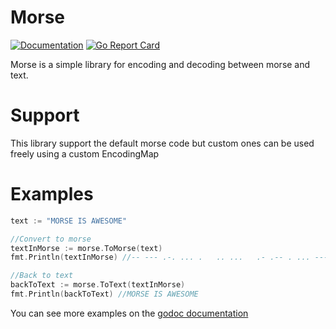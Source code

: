 Morse
=====
[![Documentation](https://godoc.org/github.com/gSpera/Morse?status.svg)](http://godoc.org/github.com/gSpera/Morse)
[![Go Report Card](https://goreportcard.com/badge/github.com/gSpera/Morse)](https://goreportcard.com/report/github.com/gSpera/morse)

Morse is a simple library for encoding and decoding between morse and text.

Support
=======
This library support the default morse code but custom ones can be used freely using a custom EncodingMap

Examples
========
```go
text := "MORSE IS AWESOME"

//Convert to morse
textInMorse := morse.ToMorse(text)
fmt.Println(textInMorse) //-- --- .-. ... .   .. ...   .- .-- . ... --- -- .

//Back to text
backToText := morse.ToText(textInMorse)
fmt.Println(backToText) //MORSE IS AWESOME
```
You can see more examples on the [godoc documentation](https://godoc.org/github.com/gSpera/Morse)
